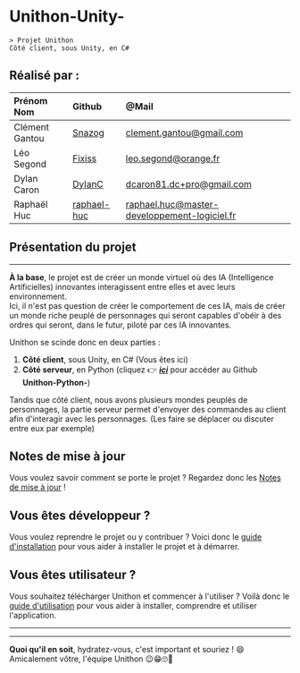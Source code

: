 # Unithon-Unity- 

    > Projet Unithon
    Côté client, sous Unity, en C#

## Réalisé par :

| Prénom Nom     | Github                                        | @Mail                                        |
| :------------- | :-------------------------------------------- | :------------------------------------------- |
| Clément Gantou | [Snazog](https://github.com/Snazog)           | clement.gantou@gmail.com                     |
| Léo Segond     | [Fixiss](https://github.com/Fixiss)           | leo.segond@orange.fr                         |
| Dylan Caron    | [DyIanC](https://github.com/DyIanC)           | dcaron81.dc+pro@gmail.com                    |
| Raphaël Huc    | [raphael-huc](https://github.com/raphael-huc) | raphael.huc@master-developpement-logiciel.fr |


## Présentation du projet
---
**À la base**, le projet est de créer un monde virtuel où des IA (Intelligence Artificielles) innovantes interagissent entre elles et avec leurs environnement.  
Ici, il n'est pas question de créer le comportement de ces IA, mais de créer un monde riche peuplé de personnages qui seront capables d'obéir à des ordres qui seront, dans le futur, piloté par ces IA innovantes.

Unithon se scinde donc en deux parties :  
1. **Côté client**, sous Unity, en C# (Vous êtes ici)
2. **Côté serveur**, en Python (cliquez 👉 [**_ici_**](https://github.com/DyIanC/Unithon-Python-) pour accéder au Github **Unithon-Python-**)

Tandis que côté client, nous avons plusieurs mondes peuplés de personnages, 
la partie serveur permet d'envoyer des commandes au client afin d'interagir 
avec les personnages. (Les faire se déplacer ou discuter entre eux par exemple)

## Notes de mise à jour

Vous voulez savoir comment se porte le projet ? Regardez donc les [Notes de mise à jour](https://drive.google.com/file/d/1AhhHErn3xhpdWZRk0vw4-at9nA2hini-/view?usp=sharing) !

## Vous êtes développeur ?

Vous voulez reprendre le projet ou y contribuer ? Voici donc le [guide d'installation](https://drive.google.com/file/d/1fj3_3TCKh9zAtgwm7vxOD3_vK8IKA02R/view?usp=sharing) pour vous aider à installer le projet et à démarrer.

## Vous êtes utilisateur ?

Vous souhaitez télécharger Unithon et commencer à l'utiliser ? Voilà donc le [guide d'utilisation](https://drive.google.com/file/d/1nI0STlujoKGWrNb0FI0o2TLqOPFObRsB/view?usp=sharing) pour vous aider à installer, comprendre et utiliser l'application.

---
---

**Quoi qu'il en soit**, hydratez-vous, c'est important et souriez ! 😄  
Amicalement vôtre, l'équipe Unithon 😉😁🙄🤔

